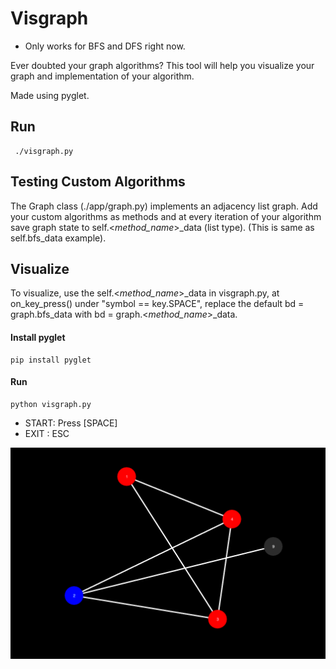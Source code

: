 # Visgraph

* Only works for BFS and DFS right now.

Ever doubted your graph algorithms? 
This tool will help you visualize your graph and implementation of your algorithm.

Made using pyglet.


Run
----

`````
 ./visgraph.py
`````


Testing Custom Algorithms
-------------------------

The Graph class (./app/graph.py) implements an adjacency list graph. Add your custom algorithms as
methods and at every iteration of your algorithm save graph state to self.<_method_name_>_data (list type).
(This is same as self.bfs_data example). 

Visualize
---------

To visualize, use the self.<_method_name_>_data in visgraph.py, at on_key_press() under "symbol == key.SPACE", replace 
the default bd = graph.bfs_data with bd = graph.<_method_name_>_data.



#### Install pyglet
```
pip install pyglet
```
#### Run
```
python visgraph.py

```
- START: Press [SPACE]
- EXIT : ESC

<img src="./graph.png">
